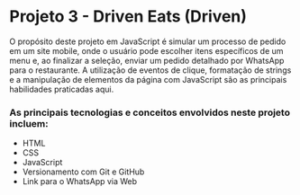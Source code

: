 # Projeto 3 - Driven Eats (Driven)
O propósito deste projeto em JavaScript é simular um processo de pedido em um site mobile,
onde o usuário pode escolher itens específicos de um menu e, ao finalizar a seleção, enviar
um pedido detalhado por WhatsApp para o restaurante. A utilização de eventos de clique, 
formatação de strings e a manipulação de elementos da página com JavaScript são as principais 
habilidades praticadas aqui.
### As principais tecnologias e conceitos envolvidos neste projeto incluem:

* HTML
* CSS
* JavaScript
* Versionamento com Git e GitHub
* Link para o WhatsApp via Web
